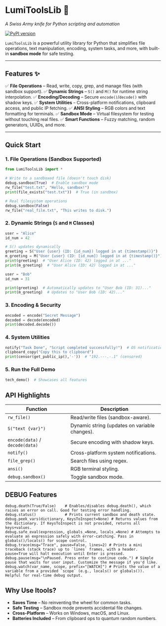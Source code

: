 # **LumiToolsLib** 🔧
*A Swiss Army knife for Python scripting and automation*

[![PyPI version](https://badge.fury.io/py/LumiToolsLib.svg)](https://pypi.org/project/LumiToolsLib/)

`LumiToolsLib` is a powerful utility library for Python that simplifies file operations, text manipulation, encoding, system tasks, and more, with built-in **sandbox mode** for safe testing.

---

## **Features** ✨
✅ **File Operations** – Read, write, copy, grep, and manage files (with sandbox support).
✅ **Dynamic Strings** – `S()` and `M()` for runtime string interpolation.
✅ **Encoding/Decoding** – Secure `encode()`/`decode()` with shadow keys.
✅ **System Utilities** – Cross-platform notifications, clipboard access, and public IP fetching.
✅ **ANSI Styling** – RGB colors and text formatting for terminals.
✅ **Sandbox Mode** – Virtual filesystem for testing without touching real files.
✅ **Smart Functions** – Fuzzy matching, random generators, UUIDs, and more.

---

## **Quick Start**

### **1. File Operations (Sandbox Supported)**
```python
from LumiToolsLib import *

# Write to a sandboxed file (doesn't touch disk)
debug.sandbox(True)  # Enable sandbox mode
rw_file("test.txt", "Hello, sandbox!")
print(file_exists("test.txt"))  # True (in sandbox)

# Real filesystem operations
debug.sandbox(False)
rw_file("real_file.txt", "This writes to disk.")
```

### **2. Dynamic Strings (`S` and `M` Classes)**
```python
user = "Alice"
id_num = 42

# S() updates dynamically
greeting = S("User {user} (ID: {id_num}) logged in at {timestamp()}")
m_greeting = M("User {user} (ID: [id_num]) logged in at {timestamp()}")
print(greeting)  # "User Alice (ID: 42) logged in at ..."
print(m_greeting)  # "User Alice (ID: 42) logged in at ..."

user = "Bob"
id_num = 31

print(greeting)  # Automatically updates to "User Bob (ID: 31)..."
print(m_greeting)  # Updates to "User Bob (ID: 42)..."
```

### **3. Encoding & Security**
```python
encoded = encode("Secret Message")
decoded = decode(encoded)
print(decoded.decode())
```

### **4. System Utilities**
```python
notify("Task Done", "Script completed successfully!")  # OS notification
clipboard_copy("Copy this to clipboard")
print(censor(get_public_ip(),'-'))  # "192.---.-.1" (censored)
```

### **5. Run the Full Demo**
```python
tech_demo()  # Showcases all features
```

## **API Highlights**

| Function | Description |
|----------|-------------|
| `rw_file()` | Read/write files (sandbox-aware). |
| `S("text {var}")` | Dynamic string (updates on variable changes). |
| `encode(data)` / `decode(data)` | Secure encoding with shadow keys. |
| `notify()` | Cross-platform system notifications. |
| `file_grep()` | Search files using regex. |
| `ansi()` | RGB terminal styling. |
| `debug.sandbox()` | Toggle sandbox mode. |

## **DEBUG Features**
```debug.sandbox(True/False)  # Sets if you want to use sandbox or not.
debug.death(True/False)    # Enables/disables debug.death(), which raises an error on call. Good for testing error handling.
debug.status()             # Prints current sandbox and death state.
debug.peek_vars(dictionary, KeysToInspect=None) # Returns values from the dictionary. If KeysToInspect is not provided, returns all keys+values.
debug.safe_eval(expression, globals_=None, locals_=None) # Attempts to evaluate an expression safely with error-catching. Pass in globals()/locals() for scope control.
debug.trace(msg="Trace", pause=False, lines=2) # Prints a mini traceback (stack trace) up to `lines` frames, with a header. pause=True will halt execution until Enter is pressed.
debug.pause(msg="\nPaused. Press enter to continue code.") # Simple pause that waits for user input. Customize the message if you'd like.
debug.watch(var_name, scope, prefix="[WATCH]") # Prints the value of a variable from a provided `scope` (e.g., locals() or globals()). Helpful for real-time debug output.
```

## **Why Use ltools?**
- **Saves Time** – No reinventing the wheel for common tasks.
- **Safe Testing** – Sandbox mode prevents accidental file changes.
- **Cross-Platform** – Works on Windows, macOS, and Linux.
- **Batteries Included** – From clipboard ops to quantum random numbers.
